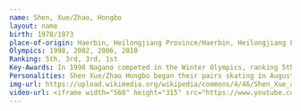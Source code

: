 ```yaml
---
name: Shen, Xue/Zhao, Hongbo
layout: name
birth: 1978/1973
place-of-origin: Haerbin, Heilongjiang Province/Haerbin, Heilongjiang Province
Olympics: 1998, 2002, 2006, 2010
Ranking: 5th, 3rd, 3rd, 1st
Key-Awards: In 1998 Nagano competed in the Winter Olympics, ranking 5th. Bronze medal at the Winter Olympics in 2002. 2nd place at the 1999, 2000, 2004 World Championships. 2001, 3rd place at the World Championships. Champion at the World Championships in 2002, 2003. Bronze medal at the Winter Olympic Games in 2006 and World Figure Skating Grand Final Pairs Champion. 2010, Winter Olympic Champion (first Olympic figure skating champion in China's history)）
Personalities: Shen Xue/Zhao Hongbo began their pairs skating in August 1992. Shen and Zhao won the Olympic gold medal in 2010, truncating almost half a century of Russian dominance in the Olympic figure skating pairs event. The pair's technique is characterised by difficult movements, but their artistic expression is slightly lacking, which has seen them miss out on a number of titles at world competitions. To make up for this, Shen Xue and Zhao Hongbo have travelled to Europe and the United States to train and have been guided by foreign experts in their artistic expression. In addition, their “throw quad jump" is one of the most difficult in the world.
img-url: https://upload.wikimedia.org/wikipedia/commons/4/46/Shen_Xue_and_Zhao_Hongbo.jpg
video-url: <iframe width="560" height="315" src="https://www.youtube.com/embed/5TFHsAKYGzo" title="YouTube video player" frameborder="0" allow="accelerometer; autoplay; clipboard-write; encrypted-media; gyroscope; picture-in-picture" allowfullscreen></iframe>
---
```

